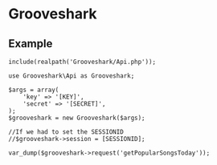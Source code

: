 Grooveshark
===========

Example
-------

	include(realpath('Grooveshark/Api.php'));

	use Grooveshark\Api as Grooveshark;

	$args = array(
		'key' => '[KEY]',
		'secret' => '[SECRET]',
	);
	$grooveshark = new Grooveshark($args);

	//If we had to set the SESSIONID
	//$grooveshark->session = [SESSIONID];

	var_dump($grooveshark->request('getPopularSongsToday'));
